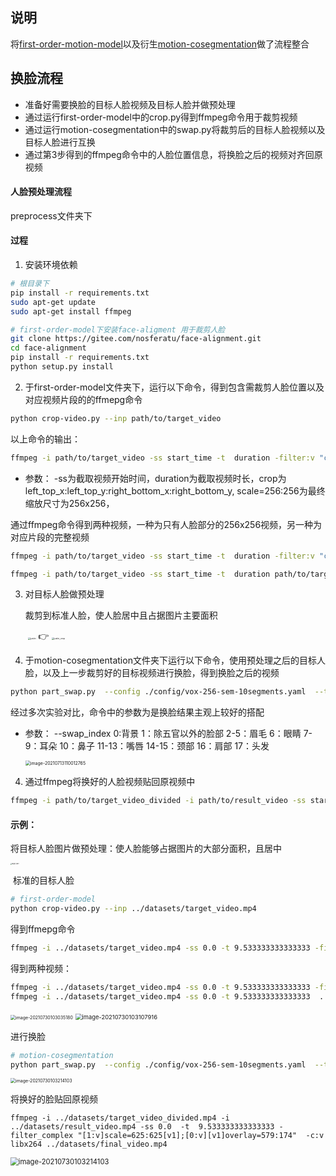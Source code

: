 ## 说明
将[first-order-motion-model](https://github.com/AliaksandrSiarohin/first-order-model)以及衍生[motion-cosegmentation](https://github.com/AliaksandrSiarohin/motion-cosegmentation)做了流程整合
## 换脸流程
- 准备好需要换脸的目标人脸视频及目标人脸并做预处理
- 通过运行first-order-model中的crop.py得到ffmpeg命令用于裁剪视频
- 通过运行motion-cosegmentation中的swap.py将裁剪后的目标人脸视频以及目标人脸进行互换
- 通过第3步得到的ffmpeg命令中的人脸位置信息，将换脸之后的视频对齐回原视频

#### 人脸预处理流程
preprocess文件夹下

#### 过程
1. 安装环境依赖

```bash
# 根目录下
pip install -r requirements.txt
sudo apt-get update
sudo apt-get install ffmpeg

# first-order-model下安装face-aligment 用于裁剪人脸
git clone https://gitee.com/nosferatu/face-alignment.git
cd face-alignment
pip install -r requirements.txt
python setup.py install
```

2. 于first-order-model文件夹下，运行以下命令，得到包含需裁剪人脸位置以及对应视频片段的的ffmepg命令

```bash
python crop-video.py --inp path/to/target_video
```
以上命令的输出：

```bash
ffmpeg -i path/to/target_video -ss start_time -t  duration -filter:v "crop=left_top_x:left_top_y:right_bottom_x:right_bottom_y, scale=256:256" path/to/crop_video
```
- 参数：
      -ss为截取视频开始时间，duration为截取视频时长，crop为left_top_x:left_top_y:right_bottom_x:right_bottom_y, scale=256:256为最终缩放尺寸为256x256，

通过ffmpeg命令得到两种视频，一种为只有人脸部分的256x256视频，另一种为对应片段的完整视频

```bash
ffmpeg -i path/to/target_video -ss start_time -t  duration -filter:v "crop=left_top_x:left_top_y:right_bottom_x:right_bottom_y, scale=256:256" path/to/crop_video

ffmpeg -i path/to/target_video -ss start_time -t  duration path/to/target_video_divided
```

3. 对目标人脸做预处理

   裁剪到标准人脸，使人脸居中且占据图片主要面积

   ​                                 <img src="pics\justin.jpg" alt="justin" style="zoom:25%;" />         👉         <img src="pics\justin_crop.jpg" alt="justin_crop" style="zoom:25%;" />

4. 于motion-cosegmentation文件夹下运行以下命令，使用预处理之后的目标人脸，以及上一步裁剪好的目标视频进行换脸，得到换脸之后的视频

```bash
python part_swap.py  --config ./config/vox-256-sem-10segments.yaml  --target_video path/to/crop_video --source_image path/to/target_face --result_video path/to/result_video  --checkpoint ./checkpoints/vox-cpk.pth.tar --supervised --first_order_motion_model  --swap_index 1,2,3,4,5,6,10,11,12,13,17
```

经过多次实验对比，命令中的参数为是换脸结果主观上较好的搭配

- 参数：
      --swap_index 0:背景 1：除五官以外的脸部 2-5：眉毛 6：眼睛  7-9：耳朵  10：鼻子  11-13：嘴唇  14-15：颈部 16：肩部  17：头发  
  
  <img src="pics\index.png" alt="image-20210713110012765" style="zoom: 50%;" />

4. 通过ffmpeg将换好的人脸视频贴回原视频中

```bash
ffmpeg -i path/to/target_video_divided -i path/to/result_video -ss start_time -t  duration -filter_complex "[1:v]scale=left_top_x:left_top_y[v1];[0:v][v1]overlay=right_bottom_x:right_bottom_y"  -c:v libx264 path/to/final_video
```

#### 示例：

将目标人脸图片做预处理：使人脸能够占据图片的大部分面积，且居中

<img src="pics\target_face.jpg" alt="target_face" style="zoom:15%;" />

​                                                                                标准的目标人脸

```bash
# first-order-model
python crop-video.py --inp ../datasets/target_video.mp4
```

得到ffmepg命令

```bash
ffmpeg -i ../datasets/target_video.mp4 -ss 0.0 -t 9.533333333333333 -filter:v "crop=625:625:579:174, scale=256:256"  ../datasets/crop_video.mp4
```

得到两种视频：

```bash
ffmpeg -i ../datasets/target_video.mp4 -ss 0.0 -t 9.533333333333333 -filter:v "crop=625:625:579:174, scale=256:256"  ../datasets/crop_video.mp4
ffmpeg -i ../datasets/target_video.mp4 -ss 0.0 -t 9.533333333333333  ../datasets/target_video_divided.mp4
```

​                                                    <img src="pics\crop_video.png" alt="image-20210730103035180" style="zoom: 50%;" />              <img src="pics\target_video_divided.png" alt="image-20210730103107916" style="zoom: 67%;" />

进行换脸

```bash
# motion-cosegmentation
python part_swap.py  --config ./config/vox-256-sem-10segments.yaml  --target_video ../datasets/crop_video.mp4 --source_image ../datasets/target_face.jpg --result_video ../datasets/result_video.mp4  --checkpoint ./checkpoints/vox-cpk.pth.tar --supervised --first_order_motion_model  --swap_index 1,2,3,4,5,6,10,11,12,13,17
```

<img src="pics\result_video.png" alt="image-20210730103214103" style="zoom:50%;" />

将换好的脸贴回原视频

```
ffmpeg -i ../datasets/target_video_divided.mp4 -i ../datasets/result_video.mp4 -ss 0.0  -t  9.533333333333333 -filter_complex "[1:v]scale=625:625[v1];[0:v][v1]overlay=579:174"  -c:v libx264 ../datasets/final_video.mp4
```

<img src="pics\final_video.png" alt="image-20210730103214103" style="zoom:80%;" />


